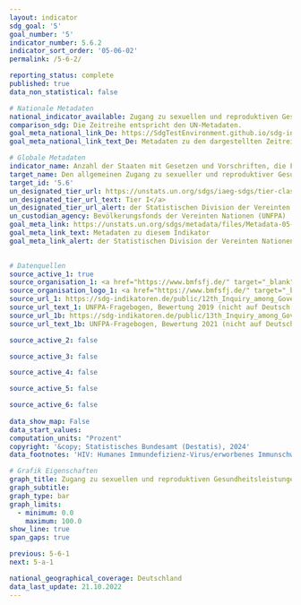 ```yaml
---
layout: indicator    
sdg_goal: '5'    
goal_number: '5'    
indicator_number: 5.6.2    
indicator_sort_order: '05-06-02'    
permalink: /5-6-2/    

reporting_status: complete    
published: true    
data_non_statistical: false    

# Nationale Metadaten    
national_indicator_available: Zugang zu sexuellen und reproduktiven Gesundheitsleistungen, Informationen und Bildung    
comparison_sdg: Die Zeitreihe entspricht den UN-Metadaten.    
goal_meta_national_link_De: https://SdgTestEnvironment.github.io/sdg-indicators/public/MetaDe/5.6.2.pdf
goal_meta_national_link_text_De: Metadaten zu den dargestellten Zeitreihen    

# Globale Metadaten    
indicator_name: Anzahl der Staaten mit Gesetzen und Vorschriften, die Frauen und Männern im Alter von 15 Jahren und älter den uneingeschränkten und gleichberechtigten Zugang zu sexuellen und reproduktiven Gesundheitsleistungen, Informationen und Bildung garantieren    
target_name: Den allgemeinen Zugang zu sexueller und reproduktiver Gesundheit und reproduktiven Rechten gewährleisten, wie im Einklang mit dem Aktionsprogramm der Internationalen Konferenz über Bevölkerung und Entwicklung, der Aktionsplattform von Beijing und den Ergebnisdokumenten ihrer Überprüfungskonferenzen vereinbart    
target_id: '5.6'    
un_designated_tier_url: https://unstats.un.org/sdgs/iaeg-sdgs/tier-classification/'    
un_designated_tier_url_text: Tier I</a>    
un_designated_tier_url_alert: der Statistischen Division der Vereinten Nationen    
un_custodian_agency: Bevölkerungsfonds der Vereinten Nationen (UNFPA)    
goal_meta_link: https://unstats.un.org/sdgs/metadata/files/Metadata-05-06-02.pdf    
goal_meta_link_text: Metadaten zu diesem Indikator    
goal_meta_link_alert: der Statistischen Division der Vereinten Nationen    
    

# Datenquellen
source_active_1: true
source_organisation_1: <a href="https://www.bmfsfj.de/" target="_blank"> Bundesministerium für Familie, Senioren, Frauen und Jugend (BMFSFJ) </a>
source_organisation_logo_1: <a href="https://www.bmfsfj.de/" target="_blank"><img src="https://sdg-indikatoren.de/public/OrgImgDe/bmfsfj.png" alt="Logo bmfsfj" style="height:60px; width:148px"/></a>
source_url_1: https://sdg-indikatoren.de/public/12th_Inquiry_among_Governments_on_Population_and_Development_2021_RH_Module.pdf
source_url_text_1: UNFPA-Fragebogen, Bewertung 2019 (nicht auf Deutsch verfügbar)
source_url_1b: https://sdg-indikatoren.de/public/13th_Inquiry_among_Governments_on_Population_and_Development_2021_RH_Module.pdf
source_url_text_1b: UNFPA-Fragebogen, Bewertung 2021 (nicht auf Deutsch verfügbar)

source_active_2: false

source_active_3: false

source_active_4: false

source_active_5: false

source_active_6: false
    
data_show_map: False    
data_start_values:     
computation_units: "Prozent"    
copyright: '&copy; Statistisches Bundesamt (Destatis), 2024'    
data_footnotes: 'HIV: Humanes Immundefizienz-Virus/erworbenes Immunschwächesyndrom.<br>• HPV: Humane Papillomviren.<br>• Daten sind erst ab 2019 verfügbar.'    

# Grafik Eigenschaften    
graph_title: Zugang zu sexuellen und reproduktiven Gesundheitsleistungen, Informationen und Bildung
graph_subtitle:     
graph_type: bar    
graph_limits:
  - minimum: 0.0
    maximum: 100.0
show_line: true
span_gaps: true    

previous: 5-6-1    
next: 5-a-1    

national_geographical_coverage: Deutschland    
data_last_update: 21.10.2022    
---
```


<span></span>